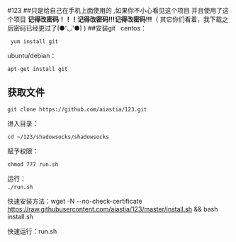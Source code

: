 #123
##只是给自己在手机上面使用的 ,如果你不小心看见这个项目   并且使用了这个项目 
**记得改密码！！！记得改密码!!!记得改密码!!!**（ 其它你们看着，我下载之后密码已经更过了(●'◡'●) )
##安装git  
 centos： 

     yum install git  

ubuntu/debian：  

    apt-get install git  


获取文件
-----
`git clone https://github.com/aiastia/123.git`  

进入目录：  

`cd ~/123/shadowsocks/shadowsocks`  

赋予权限：  

`chmod 777 run.sh`  
 
运行：  
`./run.sh`    


快速安装方法：wget -N --no-check-certificate https://raw.githubusercontent.com/aiastia/123/master/install.sh && bash install.sh  

快速运行：run.sh
